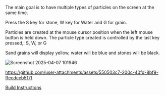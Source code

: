 
The main goal is to have multiple types of particles on the screen at the same time.

Press the S key for stone, W key for Water and G for grain.

Particles are created at the mouse cursor position when the left mouse button is held down.  The particle type created is controlled by the last key pressed,: S, W, or G

Sand grains will display yellow, water will be blue and stones will be black.

![Screenshot 2025-04-07 101946](https://github.com/user-attachments/assets/631115c4-3c50-46f4-9121-ec5d2752c0c3)


https://github.com/user-attachments/assets/550503c7-200c-40fd-8bf9-ffecdceb517f

[Build Instructions](https://github.com/JamesBremner/SimParticle/wiki/Build-Instructions)
